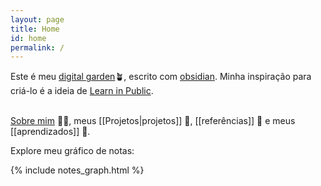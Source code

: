 ```yaml
---
layout: page
title: Home
id: home
permalink: /
---
```


Este é meu [digital garden](https://youtu.be/i8EwNnO9Uks)🪴, escrito com [obsidian](https://obsidian.md). Minha inspiração para criá-lo é a ideia de [Learn in Public](https://segredo.dev/aprenda-em-publico/). <br> <br>

<a class="internal-link" href="/about">Sobre mim</a> 🧑‍💻, meus [[Projetos|projetos]] 🚧, [[referências]] 🔗 e meus [[aprendizados]] 🧠. <br>

Explore meu gráfico de notas: <br>

{% include notes_graph.html %}

<style>
  .wrapper {
    max-width: 46em;
  }
</style>
